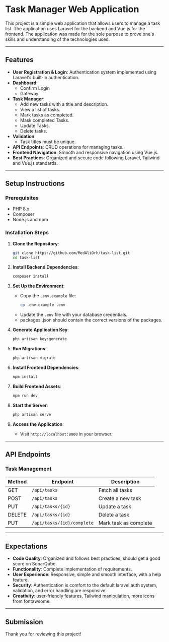 # Task Manager Web Application

This project is a simple web application that allows users to manage a task list. The application uses Laravel for the backend and Vue.js for the frontend.
The application was made for the sole purpose to prove one's skills and understanding of the technologies used.

---

## Features

- **User Registration & Login**: Authentication system implemented using Laravel's built-in authentication.
- **Dashboard**:
  - Confirm Login
  - Gateway
- **Task Manager**:
  - Add new tasks with a title and description.
  - View a list of tasks.
  - Mark tasks as completed.
  - Mask completed Tasks.
  - Update Tasks.
  - Delete tasks.
- **Validation**:
  - Task titles must be unique.
- **API Endpoints**: CRUD operations for managing tasks.
- **Frontend Navigation**: Smooth and responsive navigation using Vue.js.
- **Best Practices**: Organized and secure code following Laravel, Tailwind and Vue.js standards.

---

## Setup Instructions

### Prerequisites
- PHP 8.x
- Composer
- Node.js and npm

### Installation Steps

1. **Clone the Repository**:
   ```bash
   git clone https://github.com/MedAliOrh/task-list.git
   cd task-list
   ```

2. **Install Backend Dependencies**:
   ```bash
   composer install
   ```

3. **Set Up the Environment**:
   - Copy the `.env.example` file:
     ```bash
     cp .env.example .env
     ```
   - Update the `.env` file with your database credentials.
   - packages .json should contain the correct versions of the packages.

4. **Generate Application Key**:
   ```bash
   php artisan key:generate
   ```

5. **Run Migrations**:
   ```bash
   php artisan migrate
   ```

6. **Install Frontend Dependencies**:
   ```bash
   npm install
   ```

7. **Build Frontend Assets**:
   ```bash
   npm run dev
   ```

8. **Start the Server**:
   ```bash
   php artisan serve
   ```

9. **Access the Application**:
   - Visit `http://localhost:8000` in your browser.

---

## API Endpoints

### Task Management
| Method | Endpoint           | Description          |
|--------|--------------------|----------------------|
| GET    | `/api/tasks`       | Fetch all tasks      |
| POST   | `/api/tasks`       | Create a new task    |
| PUT    | `/api/tasks/{id}`  | Update a task        |
| DELETE | `/api/tasks/{id}`  | Delete a task        |
| PUT    | `/api/tasks/{id}/complete` | Mark task as complete |

---

## Expectations

- **Code Quality**: Organized and follows best practices, should get a good score on SonarQube.
- **Functionality**: Complete implementation of requirements.
- **User Experience**: Responsive, simple and smooth interface, with a help feature.
- **Security**: Authentication is comfort to the default laravel auth system, validation, and error handling are responsive.
- **Creativity**: user-friendly features, Tailwind manipulation, more icons from fontawsome.

---

## Submission

Thank you for reviewing this project!